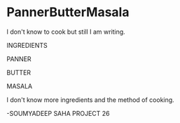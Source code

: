 # PannerButterMasala

I don't know to cook but still I am writing.

INGREDIENTS

PANNER

BUTTER

MASALA

I don't know more ingredients and the method of cooking.

-SOUMYADEEP SAHA
PROJECT 26
